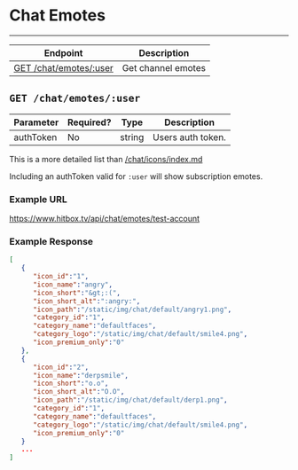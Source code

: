 # Chat Emotes
***

| Endpoint | Description |
| ---- | --------------- |
| [GET /chat/emotes/:user](/chat/emotes/index.md#get-exampleapi) | Get channel emotes |

## `GET /chat/emotes/:user`

| Parameter | Required? | Type | Description |
| ---- | ----- | ---- | ----- |
| authToken | No | string | Users auth token. | 

This is a more detailed list than [/chat/icons/index.md](/chat/icons/index.md)

Including an authToken valid for `:user` will show subscription emotes.

### Example URL

https://www.hitbox.tv/api/chat/emotes/test-account

### Example Response 

```json
[
   {
      "icon_id":"1",
      "icon_name":"angry",
      "icon_short":"&gt;:(",
      "icon_short_alt":":angry:",
      "icon_path":"/static/img/chat/default/angry1.png",
      "category_id":"1",
      "category_name":"defaultfaces",
      "category_logo":"/static/img/chat/default/smile4.png",
      "icon_premium_only":"0"
   },
   {
      "icon_id":"2",
      "icon_name":"derpsmile",
      "icon_short":"o.o",
      "icon_short_alt":"O.O",
      "icon_path":"/static/img/chat/default/derp1.png",
      "category_id":"1",
      "category_name":"defaultfaces",
      "category_logo":"/static/img/chat/default/smile4.png",
      "icon_premium_only":"0"
   }
   ...
]
```
